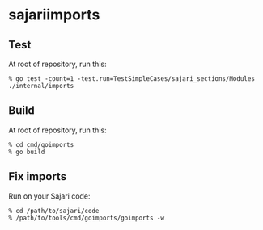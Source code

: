 # sajariimports

## Test

At root of repository, run this:

```
% go test -count=1 -test.run=TestSimpleCases/sajari_sections/Modules ./internal/imports
```

## Build

At root of repository, run this:

```
% cd cmd/goimports
% go build
```

## Fix imports

Run on your Sajari code:

```
% cd /path/to/sajari/code
% /path/to/tools/cmd/goimports/goimports -w
```
